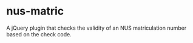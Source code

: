 nus-matric
==========

A jQuery plugin that checks the validity of an NUS matriculation number based on the check code.
